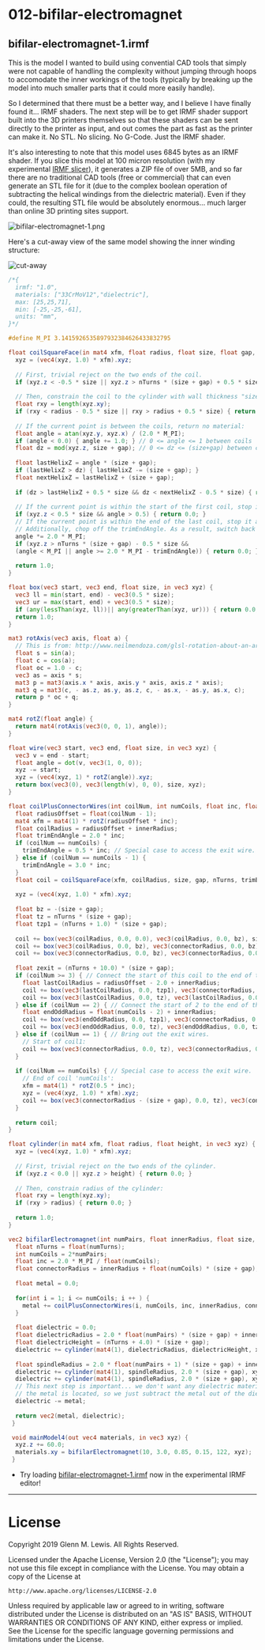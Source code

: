 # 012-bifilar-electromagnet

## bifilar-electromagnet-1.irmf

This is the model I wanted to build using convential CAD tools that simply
were not capable of handling the complexity without jumping through hoops
to accomodate the inner workings of the tools (typically by breaking up
the model into much smaller parts that it could more easily handle).

So I determined that there must be a better way, and I believe I have
finally found it... IRMF shaders. The next step will be to get IRMF shader
support built into the 3D printers themselves so that these shaders can
be sent directly to the printer as input, and out comes the part as fast
as the printer can make it. No STL. No slicing. No G-Code. Just the
IRMF shader.

It's also interesting to note that this model uses 6845 bytes as an IRMF
shader. If you slice this model at 100 micron resolution (with my experimental
[IRMF slicer](https://github.com/gmlewis/irmf-slicer)), it generates
a ZIP file of over 5MB, and so far there are no traditional CAD tools (free
or commercial) that can even generate an STL file for it (due to the
complex boolean operation of subtracting the helical windings from the
dielectric material). Even if they could, the resulting STL file would be
absolutely enormous... much larger than online 3D printing sites support.

![bifilar-electromagnet-1.png](bifilar-electromagnet-1.png)

Here's a cut-away view of the same model showing the inner winding structure:

![cut-away](cutaway.png)

```glsl
/*{
  irmf: "1.0",
  materials: ["33CrMoV12","dielectric"],
  max: [25,25,71],
  min: [-25,-25,-61],
  units: "mm",
}*/

#define M_PI 3.1415926535897932384626433832795

float coilSquareFace(in mat4 xfm, float radius, float size, float gap, float nTurns, float trimEndAngle, in vec3 xyz) {
  xyz = (vec4(xyz, 1.0) * xfm).xyz;
  
  // First, trivial reject on the two ends of the coil.
  if (xyz.z < -0.5 * size || xyz.z > nTurns * (size + gap) + 0.5 * size) { return 0.0; }
  
  // Then, constrain the coil to the cylinder with wall thickness "size":
  float rxy = length(xyz.xy);
  if (rxy < radius - 0.5 * size || rxy > radius + 0.5 * size) { return 0.0; }
  
  // If the current point is between the coils, return no material:
  float angle = atan(xyz.y, xyz.x) / (2.0 * M_PI);
  if (angle < 0.0) { angle += 1.0; } // 0 <= angle <= 1 between coils
  float dz = mod(xyz.z, size + gap); // 0 <= dz <= (size+gap) between coils.
  
  float lastHelixZ = angle * (size + gap);
  if (lastHelixZ > dz) { lastHelixZ -= (size + gap); }
  float nextHelixZ = lastHelixZ + (size + gap);
  
  if (dz > lastHelixZ + 0.5 * size && dz < nextHelixZ - 0.5 * size) { return 0.0; }
  
  // If the current point is within the start of the first coil, stop it at angle < 0 (angle>0.5 due to wraparound).
  if (xyz.z < 0.5 * size && angle > 0.5) { return 0.0; }
  // If the current point is within the end of the last coil, stop it at angle > PI (angle<0.5 due to wraparound).
  // Additionally, chop off the trimEndAngle. As a result, switch back to radians.
  angle *= 2.0 * M_PI;
  if (xyz.z > nTurns * (size + gap) - 0.5 * size &&
  (angle < M_PI || angle >= 2.0 * M_PI - trimEndAngle)) { return 0.0; }
  
  return 1.0;
}

float box(vec3 start, vec3 end, float size, in vec3 xyz) {
  vec3 ll = min(start, end) - vec3(0.5 * size);
  vec3 ur = max(start, end) + vec3(0.5 * size);
  if (any(lessThan(xyz, ll))|| any(greaterThan(xyz, ur))) { return 0.0; }
  return 1.0;
}

mat3 rotAxis(vec3 axis, float a) {
  // This is from: http://www.neilmendoza.com/glsl-rotation-about-an-arbitrary-axis/
  float s = sin(a);
  float c = cos(a);
  float oc = 1.0 - c;
  vec3 as = axis * s;
  mat3 p = mat3(axis.x * axis, axis.y * axis, axis.z * axis);
  mat3 q = mat3(c, - as.z, as.y, as.z, c, - as.x, - as.y, as.x, c);
  return p * oc + q;
}

mat4 rotZ(float angle) {
  return mat4(rotAxis(vec3(0, 0, 1), angle));
}

float wire(vec3 start, vec3 end, float size, in vec3 xyz) {
  vec3 v = end - start;
  float angle = dot(v, vec3(1, 0, 0));
  xyz -= start;
  xyz = (vec4(xyz, 1) * rotZ(angle)).xyz;
  return box(vec3(0), vec3(length(v), 0, 0), size, xyz);
}

float coilPlusConnectorWires(int coilNum, int numCoils, float inc, float innerRadius, float connectorRadius, float size, float gap, float nTurns, in vec3 xyz) {
  float radiusOffset = float(coilNum - 1);
  mat4 xfm = mat4(1) * rotZ(radiusOffset * inc);
  float coilRadius = radiusOffset + innerRadius;
  float trimEndAngle = 2.0 * inc;
  if (coilNum == numCoils) {
    trimEndAngle = 0.5 * inc; // Special case to access the exit wire.
  } else if (coilNum == numCoils - 1) {
    trimEndAngle = 3.0 * inc;
  }
  float coil = coilSquareFace(xfm, coilRadius, size, gap, nTurns, trimEndAngle, xyz);
  
  xyz = (vec4(xyz, 1.0) * xfm).xyz;
  
  float bz = -(size + gap);
  float tz = nTurns * (size + gap);
  float tzp1 = (nTurns + 1.0) * (size + gap);
  
  coil += box(vec3(coilRadius, 0.0, 0.0), vec3(coilRadius, 0.0, bz), size, xyz);
  coil += box(vec3(coilRadius, 0.0, bz), vec3(connectorRadius, 0.0, bz), size, xyz);
  coil += box(vec3(connectorRadius, 0.0, bz), vec3(connectorRadius, 0.0, tzp1), size, xyz);
  
  float zexit = (nTurns + 10.0) * (size + gap);
  if (coilNum >= 3) { // Connect the start of this coil to the end of two coils prior.
    float lastCoilRadius = radiusOffset - 2.0 + innerRadius;
    coil += box(vec3(lastCoilRadius, 0.0, tzp1), vec3(connectorRadius, 0.0, tzp1), size, xyz);
    coil += box(vec3(lastCoilRadius, 0.0, tz), vec3(lastCoilRadius, 0.0, tzp1), size, xyz);
  } else if (coilNum == 2) { // Connect the start of 2 to the end of the last odd coil.
    float endOddRadius = float(numCoils - 2) + innerRadius;
    coil += box(vec3(endOddRadius, 0.0, tzp1), vec3(connectorRadius, 0.0, tzp1), size, xyz);
    coil += box(vec3(endOddRadius, 0.0, tz), vec3(endOddRadius, 0.0, tzp1), size, xyz);
  } else if (coilNum == 1) { // Bring out the exit wires.
    // Start of coil1:
    coil += box(vec3(connectorRadius, 0.0, tz), vec3(connectorRadius, 0.0, zexit), size, xyz);
  }
  
  if (coilNum == numCoils) { // Special case to access the exit wire.
    // End of coil 'numCoils':
    xfm = mat4(1) * rotZ(0.5 * inc);
    xyz = (vec4(xyz, 1.0) * xfm).xyz;
    coil += box(vec3(connectorRadius - (size + gap), 0.0, tz), vec3(connectorRadius - (size + gap), 0.0, zexit), size, xyz);
  }
  
  return coil;
}

float cylinder(in mat4 xfm, float radius, float height, in vec3 xyz) {
  xyz = (vec4(xyz, 1.0) * xfm).xyz;
  
  // First, trivial reject on the two ends of the cylinder.
  if (xyz.z < 0.0 || xyz.z > height) { return 0.0; }
  
  // Then, constrain radius of the cylinder:
  float rxy = length(xyz.xy);
  if (rxy > radius) { return 0.0; }
  
  return 1.0;
}

vec2 bifilarElectromagnet(int numPairs, float innerRadius, float size, float gap, int numTurns, in vec3 xyz) {
  float nTurns = float(numTurns);
  int numCoils = 2*numPairs;
  float inc = 2.0 * M_PI / float(numCoils);
  float connectorRadius = innerRadius + float(numCoils) * (size + gap);
  
  float metal = 0.0;
  
  for(int i = 1; i <= numCoils; i ++ ) {
    metal += coilPlusConnectorWires(i, numCoils, inc, innerRadius, connectorRadius, size, gap, nTurns, xyz);
  }
  
  float dielectric = 0.0;
  float dielectricRadius = 2.0 * float(numPairs) * (size + gap) + innerRadius + gap;
  float dielectricHeight = (nTurns + 4.0) * (size + gap);
  dielectric += cylinder(mat4(1), dielectricRadius, dielectricHeight, xyz + vec3(0, 0, 2));
  
  float spindleRadius = 2.0 * float(numPairs + 1) * (size + gap) + innerRadius;
  dielectric += cylinder(mat4(1), spindleRadius, 2.0 * (size + gap), xyz + vec3(0, 0, 2));
  dielectric += cylinder(mat4(1), spindleRadius, 2.0 * (size + gap), xyz - vec3(0, 0, dielectricHeight - 4.0));
  // This next step is important... we don't want any dielectric material wherever
  // the metal is located, so we just subtract the metal out of the dielectric.
  dielectric -= metal;
  
  return vec2(metal, dielectric);
 }

 void mainModel4(out vec4 materials, in vec3 xyz) {
  xyz.z += 60.0;
  materials.xy = bifilarElectromagnet(10, 3.0, 0.85, 0.15, 122, xyz);
 }
```

* Try loading [bifilar-electromagnet-1.irmf](https://gmlewis.github.io/irmf-editor/?s=github.com/gmlewis/irmf/blob/master/examples/012-bifilar-electromagnet/bifilar-electromagnet-1.irmf) now in the experimental IRMF editor!

----------------------------------------------------------------------

# License

Copyright 2019 Glenn M. Lewis. All Rights Reserved.

Licensed under the Apache License, Version 2.0 (the "License");
you may not use this file except in compliance with the License.
You may obtain a copy of the License at

    http://www.apache.org/licenses/LICENSE-2.0

Unless required by applicable law or agreed to in writing, software
distributed under the License is distributed on an "AS IS" BASIS,
WITHOUT WARRANTIES OR CONDITIONS OF ANY KIND, either express or implied.
See the License for the specific language governing permissions and
limitations under the License.
